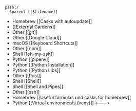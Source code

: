 

```expander
path:/
- $parent [[$filename]]
```
- Homebrew [[Casks with autoupdate]]
-  [[External Gardens]]
- Other [[git]]
- Other [[Google Cloud]]
- macOS [[Keyboard Shortcuts]]
- Other [[npm]]
- Shell [[oh-my-zsh]]
- Python [[pipenv]]
- Python [[Python Installation]]
- Python [[Python Libs]]
- Other [[Rust]]
- Shell [[Shell]]
- Shell [[Shell and Pipes]]
- Other [[ssh]]
- Homebrew [[Useful formulas und casks for homebrew]]
- Python [[Virtual environments (venv)]]
<--->
